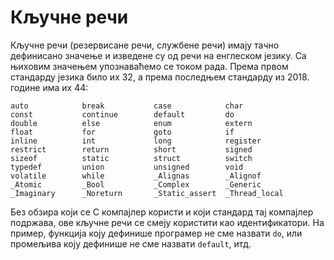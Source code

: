 # Кључне речи

Кључне речи (резервисане речи, службене речи) имају тачно дефинисано значење и
изведене су од речи на енглеском језику. Са њиховим значењем упознаваћемо се
током рада. Према првом стандарду језика било их 32, а према последњем
стандарду из 2018. године има их 44:

```text
auto            break           case            char
const           continue        default         do
double          else            enum            extern
float           for             goto            if
inline          int             long            register
restrict        return          short           signed
sizeof          static          struct          switch
typedef         union           unsigned        void
volatile        while           _Alignas        _Alignof
_Atomic         _Bool           _Complex        _Generic
_Imaginary      _Noreturn       _Static_assert  _Thread_local
```

Без обзира који се C компајлер користи и који стандард тај компајлер подржава,
ове кључне речи се смеју користити као идентификатори. На пример, функција коју
дефинише програмер не сме назвати `do`, или промељива коју дефинише не сме
назвати `default`, итд.
